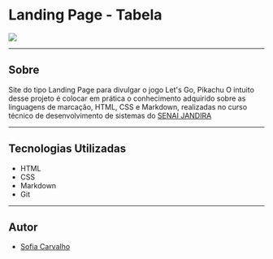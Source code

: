 # Landing Page - Tabela

![](./screenshot/Captura%20de%20Tela%202024-09-04%20%C3%A0s%2014.46.12.png)

---
## Sobre
Site do tipo Landing Page para divulgar o jogo Let's Go, Pikachu
O intuito desse projeto é colocar em prática o conhecimento adquirido sobre as linguagens de marcação, HTML, CSS e Markdown, realizadas no curso técnico de desenvolvimento de sistemas do [SENAI JANDIRA](https://sp.senai.br/unidade/jandira/)

---

## Tecnologias Utilizadas
- HTML
- CSS
- Markdown
- Git

---

## Autor
- [Sofia Carvalho](https://www.linkedin.com/in/sofia-de-souza-carvalho-ba800b29b/)